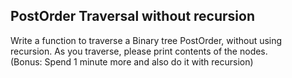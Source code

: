 ## PostOrder Traversal without recursion

Write a function to traverse a Binary tree PostOrder, without using recursion. As you traverse, please print contents of the nodes.  
(Bonus: Spend 1 minute more and also do it with recursion)